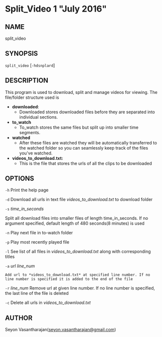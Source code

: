 Split_Video 1 "July 2016"
======================

NAME
------
split_video

SYNOPSIS
----------
`split_video` [`-hdsnplard`]

DESCRIPTION
--------------
This program is used to download, split and manage videos for viewing. The file/folder structure used is

* **downloaded**:
	* Downloaded stores downloaded files before they are separated into individual sections.
* **to_watch**
	* To_watch stores the same files but split up into smaller time segments.
* **watched**
	*  After these files are watched they will be automatically transferred to the watched folder so you can seamlessly keep track of the files you've watched.
* **videos_to_download.txt:**
	* This is the file that stores the urls of all the clips to be downloaded



OPTIONS
---------
`-h`
  	Print the help page

`-d`
	Download all urls in text file *videos_to_download.txt* to download folder

`-s` *time_in_seconds*

Split all download files into smaller files of length time_in_seconds. If no argument specified, default length of 480 seconds(8 minutes) is used

`-n`
	Play next file in to-watch folder

`-p`
	Play most recently played file

`-l`
	See list of all files in *videos_to_download.txt* along with corresponding titles

`-a` *url* *line_num*

	Add url to *videos_to_download.txt* at specified line number. If no line number is specified it is added to the end of the file

`-r` *line_num*
	Remove url at given line number. If no line number is specified, the last line of the file is deleted

`-c`
	Delete all urls in *videos_to_download.txt*

AUTHOR
---------
Seyon Vasantharajan(seyon.vasantharajan@gmail.com)